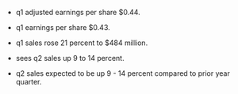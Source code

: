 - q1 adjusted earnings per share $0.44.

- q1 earnings per share $0.43.

- q1 sales rose 21 percent to $484 million.

- sees q2 sales up 9 to 14 percent.

- q2 sales expected to be up 9 - 14 percent compared to prior year quarter.
